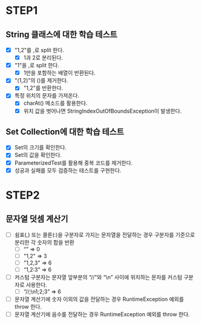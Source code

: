 # STEP1
## String 클래스에 대한 학습 테스트
- [x] "1,2"를 ,로 split 한다.
  - [x] 1과 2로 분리된다. 
- [x] "1"을 ,로 split 한다.
  - [x] 1만을 포함하는 배열이 반환된다.
- [x] "(1,2)"의 ()를 제거한다.
  - [x] "1,2"를 반환한다.
- [x] 특정 위치의 문자를 가져온다. 
  - [x] charAt() 메소드를 활용한다.
  - [x] 위치 값을 벗어나면 StringIndexOutOfBoundsException이 발생한다. 

## Set Collection에 대한 학습 테스트
- [x] Set의 크기를 확인한다.
- [x] Set의 값을 확인한다.
 - [x] ParameterizedTest를 활용해 중복 코드를 제거한다.
 - [x] 성공과 실패를 모두 검증하는 테스트를 구현한다.

# STEP2
## 문자열 덧셈 계산기
- [ ] 쉼표(,) 또는 콜론(:)을 구분자로 가지는 문자열을 전달하는 경우 구분자를 기준으로 분리한 각 숫자의 합을 반환 
  - [ ] “” => 0
  - [ ] "1,2" => 3 
  - [ ] "1,2,3" => 6
  - [ ] “1,2:3” => 6 
- [ ] 커스텀 구분자는 문자열 앞부분의 “//”와 “\n” 사이에 위치하는 문자를 커스텀 구분자로 사용한다. 
  - [ ] “//;\n1;2;3” => 6
- [ ] 문자열 계산기에 숫자 이외의 값을 전달하는 경우 RuntimeException 예외를 throw 한다.
- [ ] 문자열 계산기에 음수를 전달하는 경우 RuntimeException 예외를 throw 한다.
